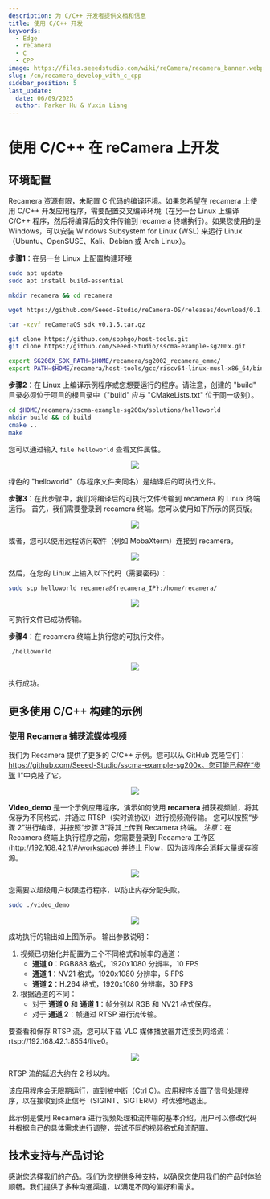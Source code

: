 ```yaml
---
description: 为 C/C++ 开发者提供文档和信息
title: 使用 C/C++ 开发
keywords:
  - Edge
  - reCamera
  - C
  - CPP
image: https://files.seeedstudio.com/wiki/reCamera/recamera_banner.webp
slug: /cn/recamera_develop_with_c_cpp
sidebar_position: 5
last_update:
  date: 06/09/2025
  author: Parker Hu & Yuxin Liang
---
```


# 使用 C/C++ 在 reCamera 上开发

## 环境配置
Recamera 资源有限，未配置 C 代码的编译环境。如果您希望在 recamera 上使用 C/C++ 开发应用程序，需要配置交叉编译环境（在另一台 Linux 上编译 C/C++ 程序，然后将编译后的文件传输到 recamera 终端执行）。如果您使用的是 Windows，可以安装 Windows Subsystem for Linux (WSL) 来运行 Linux（Ubuntu、OpenSUSE、Kali、Debian 或 Arch Linux）。

 **步骤1**：在另一台 Linux 上配置构建环境

```bash
sudo apt update
sudo apt install build-essential

mkdir recamera && cd recamera

wget https://github.com/Seeed-Studio/reCamera-OS/releases/download/0.1.5/reCameraOS_sdk_v0.1.5.tar.gz

tar -xzvf reCameraOS_sdk_v0.1.5.tar.gz

git clone https://github.com/sophgo/host-tools.git
git clone https://github.com/Seeed-Studio/sscma-example-sg200x.git

export SG200X_SDK_PATH=$HOME/recamera/sg2002_recamera_emmc/
export PATH=$HOME/recamera/host-tools/gcc/riscv64-linux-musl-x86_64/bin:$PATH

```

**步骤2**：在 Linux 上编译示例程序或您想要运行的程序。请注意，创建的 "build" 目录必须位于项目的根目录中（"build" 应与 "CMakeLists.txt" 位于同一级别）。

```bash
cd $HOME/recamera/sscma-example-sg200x/solutions/helloworld
mkdir build && cd build
cmake ..
make
```

您可以通过输入 `file helloworld` 查看文件属性。

<div align="center"><img width={600} src="https://files.seeedstudio.com/wiki/reCamera/develop_with_c_cpp/1.png" /></div>

绿色的 "helloworld"（与程序文件夹同名）是编译后的可执行文件。

**步骤3**：在此步骤中，我们将编译后的可执行文件传输到 recamera 的 Linux 终端运行。
首先，我们需要登录到 recamera 终端。您可以使用如下所示的网页版。

<div align="center"><img width={600} src="https://files.seeedstudio.com/wiki/reCamera/develop_with_c_cpp/2.2.png" /></div>

或者，您可以使用远程访问软件（例如 MobaXterm）连接到 recamera。

<div align="center"><img width={600} src="https://files.seeedstudio.com/wiki/reCamera/develop_with_c_cpp/3.png" /></div>

然后，在您的 Linux 上输入以下代码（需要密码）：

```bash
sudo scp helloworld recamera@{recamera_IP}:/home/recamera/
```

<div align="center"><img width={600} src="https://files.seeedstudio.com/wiki/reCamera/develop_with_c_cpp/4.png" /></div>

可执行文件已成功传输。

**步骤4**：在 recamera 终端上执行您的可执行文件。

```bash
./helloworld
```

<div align="center"><img width={600} src="https://files.seeedstudio.com/wiki/reCamera/develop_with_c_cpp/5.png" /></div>

执行成功。

## 更多使用 C/C++ 构建的示例

### 使用 Recamera 捕获流媒体视频

我们为 Recamera 提供了更多的 C/C++ 示例。您可以从 GitHub 克隆它们：https://github.com/Seeed-Studio/sscma-example-sg200x。您可能已经在“步骤 1”中克隆了它。

<div align="center"><img width={600} src="https://files.seeedstudio.com/wiki/reCamera/develop_with_c_cpp/6.png" /></div>

**Video_demo** 是一个示例应用程序，演示如何使用 **recamera** 捕获视频帧，将其保存为不同格式，并通过 RTSP（实时流协议）进行视频流传输。
您可以按照“步骤 2”进行编译，并按照“步骤 3”将其上传到 Recamera 终端。
*注意*：在 Recamera 终端上执行程序之前，您需要登录到 Recamera 工作区 (http://192.168.42.1/#/workspace) 并终止 Flow，因为该程序会消耗大量缓存资源。

<div align="center"><img width={600} src="https://files.seeedstudio.com/wiki/reCamera/develop_with_c_cpp/7.png" /></div>

您需要以超级用户权限运行程序，以防止内存分配失败。

```bash
sudo ./video_demo
```

<div align="center"><img width={600} src="https://files.seeedstudio.com/wiki/reCamera/develop_with_c_cpp/8.png" /></div>

成功执行的输出如上图所示。
输出参数说明：
1. 视频已初始化并配置为三个不同格式和帧率的通道：
   - **通道 0**：RGB888 格式，1920x1080 分辨率，10 FPS
   - **通道 1**：NV21 格式，1920x1080 分辨率，5 FPS
   - **通道 2**：H.264 格式，1920x1080 分辨率，30 FPS
2. 根据通道的不同：
   - 对于 **通道 0** 和 **通道 1**：帧分别以 RGB 和 NV21 格式保存。
   - 对于 **通道 2**：帧通过 RTSP 进行流传输。

要查看和保存 RTSP 流，您可以下载 VLC 媒体播放器并连接到网络流：rtsp://192.168.42.1:8554/live0。

<div align="center"><img width={600} src="https://files.seeedstudio.com/wiki/reCamera/develop_with_c_cpp/9.png" /></div>

RTSP 流的延迟大约在 2 秒以内。

该应用程序会无限期运行，直到被中断（Ctrl C）。应用程序设置了信号处理程序，以在接收到终止信号（SIGINT、SIGTERM）时优雅地退出。

此示例是使用 Recamera 进行视频处理和流传输的基本介绍。用户可以修改代码并根据自己的具体需求进行调整，尝试不同的视频格式和流配置。

## 技术支持与产品讨论

感谢您选择我们的产品。我们为您提供多种支持，以确保您使用我们的产品时体验顺畅。我们提供了多种沟通渠道，以满足不同的偏好和需求。

<div class="button_tech_support_container">
<a href="https://forum.seeedstudio.com/" class="button_forum"></a> 
<a href="https://www.seeedstudio.com/contacts" class="button_email"></a>
</div>

<div class="button_tech_support_container">
<a href="https://discord.gg/eWkprNDMU7" class="button_discord"></a> 
<a href="https://github.com/Seeed-Studio/wiki-documents/discussions/69" class="button_discussion"></a>
</div>